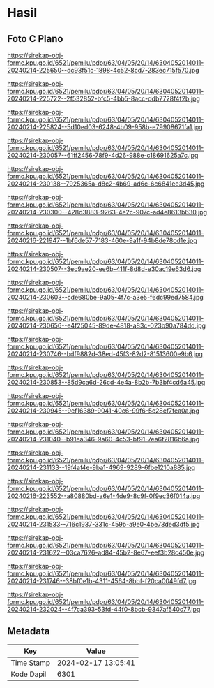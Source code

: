 # Hasil

## Foto C Plano

https://sirekap-obj-formc.kpu.go.id/6521/pemilu/pdpr/63/04/05/20/14/6304052014011-20240214-225650--dc93f51c-1898-4c52-8cd7-283ec715f570.jpg

https://sirekap-obj-formc.kpu.go.id/6521/pemilu/pdpr/63/04/05/20/14/6304052014011-20240214-225722--2f532852-bfc5-4bb5-8acc-ddb7728f4f2b.jpg

https://sirekap-obj-formc.kpu.go.id/6521/pemilu/pdpr/63/04/05/20/14/6304052014011-20240214-225824--5d10ed03-6248-4b09-958b-e79908671fa1.jpg

https://sirekap-obj-formc.kpu.go.id/6521/pemilu/pdpr/63/04/05/20/14/6304052014011-20240214-230057--61ff2456-78f9-4d26-988e-c18691625a7c.jpg

https://sirekap-obj-formc.kpu.go.id/6521/pemilu/pdpr/63/04/05/20/14/6304052014011-20240214-230138--7925365a-d8c2-4b69-ad6c-6c6841ee3d45.jpg

https://sirekap-obj-formc.kpu.go.id/6521/pemilu/pdpr/63/04/05/20/14/6304052014011-20240214-230300--428d3883-9263-4e2c-907c-ad4e8613b630.jpg

https://sirekap-obj-formc.kpu.go.id/6521/pemilu/pdpr/63/04/05/20/14/6304052014011-20240216-221947--1bf6de57-7183-460e-9a1f-94b8de78cd1e.jpg

https://sirekap-obj-formc.kpu.go.id/6521/pemilu/pdpr/63/04/05/20/14/6304052014011-20240214-230507--3ec9ae20-ee6b-411f-8d8d-e30ac19e63d6.jpg

https://sirekap-obj-formc.kpu.go.id/6521/pemilu/pdpr/63/04/05/20/14/6304052014011-20240214-230603--cde680be-9a05-4f7c-a3e5-f6dc99ed7584.jpg

https://sirekap-obj-formc.kpu.go.id/6521/pemilu/pdpr/63/04/05/20/14/6304052014011-20240214-230656--e4f25045-89de-4818-a83c-023b90a784dd.jpg

https://sirekap-obj-formc.kpu.go.id/6521/pemilu/pdpr/63/04/05/20/14/6304052014011-20240214-230746--bdf9882d-38ed-45f3-82d2-81513600e9b6.jpg

https://sirekap-obj-formc.kpu.go.id/6521/pemilu/pdpr/63/04/05/20/14/6304052014011-20240214-230853--85d9ca6d-26cd-4e4a-8b2b-7b3bf4cd6a45.jpg

https://sirekap-obj-formc.kpu.go.id/6521/pemilu/pdpr/63/04/05/20/14/6304052014011-20240214-230945--9ef16389-9041-40c6-99f6-5c28ef7fea0a.jpg

https://sirekap-obj-formc.kpu.go.id/6521/pemilu/pdpr/63/04/05/20/14/6304052014011-20240214-231040--b91ea346-9a60-4c53-bf91-7ea6f2816b6a.jpg

https://sirekap-obj-formc.kpu.go.id/6521/pemilu/pdpr/63/04/05/20/14/6304052014011-20240214-231133--19f4af4e-9ba1-4969-9289-6fbe1210a885.jpg

https://sirekap-obj-formc.kpu.go.id/6521/pemilu/pdpr/63/04/05/20/14/6304052014011-20240216-223552--a80880bd-a6e1-4de9-8c9f-0f9ec36f014a.jpg

https://sirekap-obj-formc.kpu.go.id/6521/pemilu/pdpr/63/04/05/20/14/6304052014011-20240214-231533--716c1937-331c-459b-a9e0-4be73ded3df5.jpg

https://sirekap-obj-formc.kpu.go.id/6521/pemilu/pdpr/63/04/05/20/14/6304052014011-20240214-231622--03ca7626-ad84-45b2-8e67-eef3b28c450e.jpg

https://sirekap-obj-formc.kpu.go.id/6521/pemilu/pdpr/63/04/05/20/14/6304052014011-20240214-231746--38bf0e1b-4311-4564-8bbf-f20ca0049fd7.jpg

https://sirekap-obj-formc.kpu.go.id/6521/pemilu/pdpr/63/04/05/20/14/6304052014011-20240214-232024--4f7ca393-53fd-44f0-8bcb-9347af540c77.jpg


## Metadata

| Key        | Value               |
| ---------- | ------------------- |
| Time Stamp | 2024-02-17 13:05:41 |
| Kode Dapil | 6301                |



